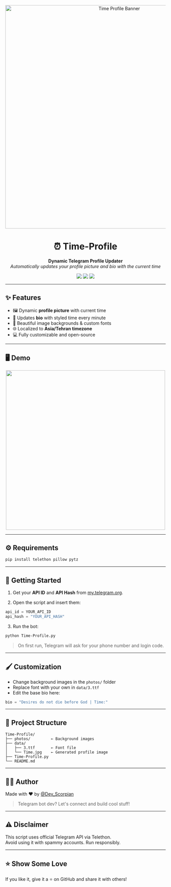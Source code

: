 <p align="center">
  <img src="https://github.com/Scorpian-my/Time-Profile/raw/main/assets/banner.gif" alt="Time Profile Banner" width="700"/>
</p>

<h1 align="center">⏰ Time-Profile</h1>

<p align="center">
  <b>Dynamic Telegram Profile Updater</b>  
  <br>
  <i>Automatically updates your profile picture and bio with the current time</i>
</p>

<p align="center">
  <img src="https://img.shields.io/badge/python-3.7%2B-blue?logo=python&logoColor=white">
  <img src="https://img.shields.io/badge/telethon-1.30+-blueviolet?logo=telegram">
  <img src="https://img.shields.io/github/stars/Scorpian-my/Time-Profile?style=social">
</p>

---

## ✨ Features

- 🖼 Dynamic **profile picture** with current time
- 🧠 Updates **bio** with styled time every minute
- 🎨 Beautiful image backgrounds & custom fonts
- 🌐 Localized to **Asia/Tehran timezone**
- 💻 Fully customizable and open-source

---

## 🖥 Demo

<p align="center">
  <img src="https://github.com/Scorpian-my/Time-Profile/data/sample1.jpg" width="500"/>
</p>

---

## ⚙️ Requirements

```bash
pip install telethon pillow pytz
```

---

## 🚀 Getting Started

1. Get your **API ID** and **API Hash** from [my.telegram.org](https://my.telegram.org).

2. Open the script and insert them:

```python
api_id = YOUR_API_ID
api_hash = "YOUR_API_HASH"
```

3. Run the bot:

```bash
python Time-Profile.py
```

> On first run, Telegram will ask for your phone number and login code.

---

## 🖌 Customization

- Change background images in the `photos/` folder  
- Replace font with your own in `data/3.ttf`  
- Edit the base bio here:

```python
bio = "Desires do not die before God | Time:"
```

---

## 📂 Project Structure

```
Time-Profile/
├── photos/         ← Background images
├── data/
│   ├── 3.ttf       ← Font file
│   └── Time.jpg    ← Generated profile image
├── Time-Profile.py
└── README.md
```

---

## 🙋‍♂️ Author

Made with ❤️ by [@Dev_Scorpian](https://t.me/Dev_Scorpian)

> Telegram bot dev? Let's connect and build cool stuff!

---

## ⚠️ Disclaimer

This script uses official Telegram API via Telethon.  
Avoid using it with spammy accounts. Run responsibly.

---

## ⭐️ Show Some Love

If you like it, give it a ⭐️ on GitHub and share it with others!

